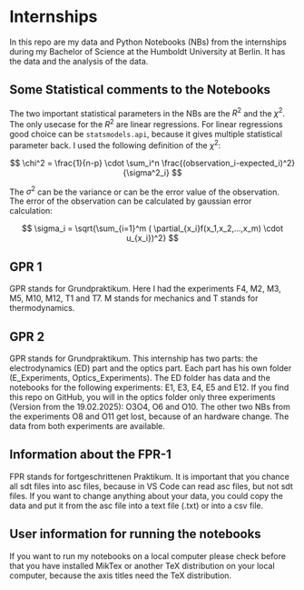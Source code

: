 # Internships

In this repo are my data and Python Notebooks (NBs) from the internships during my Bachelor of Science at the Humboldt University at Berlin. It has the data and the analysis of the data.

## Some Statistical comments to the Notebooks

The two important statistical parameters in the NBs are the $R^2$ and the $\chi^2$. The only usecase for the $R^2$ are linear regressions. For linear regressions good choice can be `statsmodels.api`, because it gives multiple statistical parameter back. 
I used the following definition of the $\chi^2$:

$$ \chi^2 = \frac{1}{n-p} \cdot \sum_i^n \frac{(observation_i-expected_i)^2}{\sigma^2_i} $$

The $\sigma^2$ can be the variance or can be the error value of the observation. The error of the observation can be calculated by gaussian error calculation:

$$ \sigma_i = \sqrt{\sum_{i=1}^m ( \partial_{x_i}f(x_1,x_2,...,x_m) \cdot u_{x_i})^2} $$

## GPR 1

GPR stands for Grundpraktikum. Here I had the experiments F4, M2, M3, M5, M10, M12, T1 and T7. M stands for mechanics and T stands for thermodynamics.

## GPR 2

GPR stands for Grundpraktikum. This internship has two parts: the electrodynamics (ED) part and the optics part. Each part has his own folder (E_Experiments, Optics_Experiments). The ED folder has data and the notebooks for the following experiments: E1, E3, E4, E5 and E12. If you find this repo on GitHub, you will in the optics folder only three experiments (Version from the 19.02.2025): O3O4, O6 and O10. The other two NBs from the experiments O8 and O11 get lost, because of an hardware change. The data from both experiments are available. 

## Information about the FPR-1

FPR stands for fortgeschrittenen Praktikum. It is important that you chance all sdt files into asc files, because in VS Code can read asc files, but not sdt files. If you want to change anything about your data, you could copy the data and put it from the asc file into a text file (.txt) or into a csv file.

## User information for running the notebooks

If you want to run my notebooks on a local computer please check before that you have installed MikTex or another TeX distribution on your local computer, because the axis titles need the TeX distribution.
